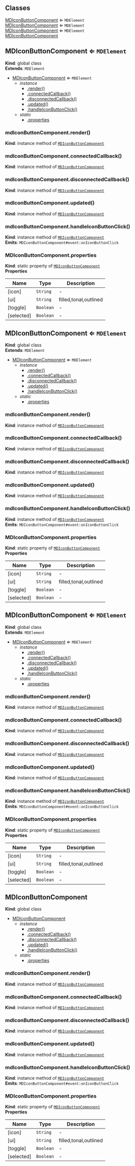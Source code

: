 ## Classes

<dl>
<dt><a href="#MDIconButtonComponent">MDIconButtonComponent</a> ⇐ <code>MDElement</code></dt>
<dd></dd>
<dt><a href="#MDIconButtonComponent">MDIconButtonComponent</a> ⇐ <code>MDElement</code></dt>
<dd></dd>
<dt><a href="#MDIconButtonComponent">MDIconButtonComponent</a> ⇐ <code>MDElement</code></dt>
<dd></dd>
<dt><a href="#MDIconButtonComponent">MDIconButtonComponent</a></dt>
<dd></dd>
</dl>

<a name="MDIconButtonComponent"></a>

## MDIconButtonComponent ⇐ <code>MDElement</code>
**Kind**: global class  
**Extends**: <code>MDElement</code>  

* [MDIconButtonComponent](#MDIconButtonComponent) ⇐ <code>MDElement</code>
    * _instance_
        * [.render()](#MDIconButtonComponent+render)
        * [.connectedCallback()](#MDIconButtonComponent+connectedCallback)
        * [.disconnectedCallback()](#MDIconButtonComponent+disconnectedCallback)
        * [.updated()](#MDIconButtonComponent+updated)
        * [.handleIconButtonClick()](#MDIconButtonComponent+handleIconButtonClick)
    * _static_
        * [.properties](#MDIconButtonComponent.properties)

<a name="MDIconButtonComponent+render"></a>

### mdIconButtonComponent.render()
**Kind**: instance method of [<code>MDIconButtonComponent</code>](#MDIconButtonComponent)  
<a name="MDIconButtonComponent+connectedCallback"></a>

### mdIconButtonComponent.connectedCallback()
**Kind**: instance method of [<code>MDIconButtonComponent</code>](#MDIconButtonComponent)  
<a name="MDIconButtonComponent+disconnectedCallback"></a>

### mdIconButtonComponent.disconnectedCallback()
**Kind**: instance method of [<code>MDIconButtonComponent</code>](#MDIconButtonComponent)  
<a name="MDIconButtonComponent+updated"></a>

### mdIconButtonComponent.updated()
**Kind**: instance method of [<code>MDIconButtonComponent</code>](#MDIconButtonComponent)  
<a name="MDIconButtonComponent+handleIconButtonClick"></a>

### mdIconButtonComponent.handleIconButtonClick()
**Kind**: instance method of [<code>MDIconButtonComponent</code>](#MDIconButtonComponent)  
**Emits**: <code>MDIconButtonComponent#event:onIconButtonClick</code>  
<a name="MDIconButtonComponent.properties"></a>

### MDIconButtonComponent.properties
**Kind**: static property of [<code>MDIconButtonComponent</code>](#MDIconButtonComponent)  
**Properties**

| Name | Type | Description |
| --- | --- | --- |
| [icon] | <code>String</code> | - |
| [ui] | <code>String</code> | filled,tonal,outlined |
| [toggle] | <code>Boolean</code> | - |
| [selected] | <code>Boolean</code> | - |

<a name="MDIconButtonComponent"></a>

## MDIconButtonComponent ⇐ <code>MDElement</code>
**Kind**: global class  
**Extends**: <code>MDElement</code>  

* [MDIconButtonComponent](#MDIconButtonComponent) ⇐ <code>MDElement</code>
    * _instance_
        * [.render()](#MDIconButtonComponent+render)
        * [.connectedCallback()](#MDIconButtonComponent+connectedCallback)
        * [.disconnectedCallback()](#MDIconButtonComponent+disconnectedCallback)
        * [.updated()](#MDIconButtonComponent+updated)
        * [.handleIconButtonClick()](#MDIconButtonComponent+handleIconButtonClick)
    * _static_
        * [.properties](#MDIconButtonComponent.properties)

<a name="MDIconButtonComponent+render"></a>

### mdIconButtonComponent.render()
**Kind**: instance method of [<code>MDIconButtonComponent</code>](#MDIconButtonComponent)  
<a name="MDIconButtonComponent+connectedCallback"></a>

### mdIconButtonComponent.connectedCallback()
**Kind**: instance method of [<code>MDIconButtonComponent</code>](#MDIconButtonComponent)  
<a name="MDIconButtonComponent+disconnectedCallback"></a>

### mdIconButtonComponent.disconnectedCallback()
**Kind**: instance method of [<code>MDIconButtonComponent</code>](#MDIconButtonComponent)  
<a name="MDIconButtonComponent+updated"></a>

### mdIconButtonComponent.updated()
**Kind**: instance method of [<code>MDIconButtonComponent</code>](#MDIconButtonComponent)  
<a name="MDIconButtonComponent+handleIconButtonClick"></a>

### mdIconButtonComponent.handleIconButtonClick()
**Kind**: instance method of [<code>MDIconButtonComponent</code>](#MDIconButtonComponent)  
**Emits**: <code>MDIconButtonComponent#event:onIconButtonClick</code>  
<a name="MDIconButtonComponent.properties"></a>

### MDIconButtonComponent.properties
**Kind**: static property of [<code>MDIconButtonComponent</code>](#MDIconButtonComponent)  
**Properties**

| Name | Type | Description |
| --- | --- | --- |
| [icon] | <code>String</code> | - |
| [ui] | <code>String</code> | filled,tonal,outlined |
| [toggle] | <code>Boolean</code> | - |
| [selected] | <code>Boolean</code> | - |

<a name="MDIconButtonComponent"></a>

## MDIconButtonComponent ⇐ <code>MDElement</code>
**Kind**: global class  
**Extends**: <code>MDElement</code>  

* [MDIconButtonComponent](#MDIconButtonComponent) ⇐ <code>MDElement</code>
    * _instance_
        * [.render()](#MDIconButtonComponent+render)
        * [.connectedCallback()](#MDIconButtonComponent+connectedCallback)
        * [.disconnectedCallback()](#MDIconButtonComponent+disconnectedCallback)
        * [.updated()](#MDIconButtonComponent+updated)
        * [.handleIconButtonClick()](#MDIconButtonComponent+handleIconButtonClick)
    * _static_
        * [.properties](#MDIconButtonComponent.properties)

<a name="MDIconButtonComponent+render"></a>

### mdIconButtonComponent.render()
**Kind**: instance method of [<code>MDIconButtonComponent</code>](#MDIconButtonComponent)  
<a name="MDIconButtonComponent+connectedCallback"></a>

### mdIconButtonComponent.connectedCallback()
**Kind**: instance method of [<code>MDIconButtonComponent</code>](#MDIconButtonComponent)  
<a name="MDIconButtonComponent+disconnectedCallback"></a>

### mdIconButtonComponent.disconnectedCallback()
**Kind**: instance method of [<code>MDIconButtonComponent</code>](#MDIconButtonComponent)  
<a name="MDIconButtonComponent+updated"></a>

### mdIconButtonComponent.updated()
**Kind**: instance method of [<code>MDIconButtonComponent</code>](#MDIconButtonComponent)  
<a name="MDIconButtonComponent+handleIconButtonClick"></a>

### mdIconButtonComponent.handleIconButtonClick()
**Kind**: instance method of [<code>MDIconButtonComponent</code>](#MDIconButtonComponent)  
**Emits**: <code>MDIconButtonComponent#event:onIconButtonClick</code>  
<a name="MDIconButtonComponent.properties"></a>

### MDIconButtonComponent.properties
**Kind**: static property of [<code>MDIconButtonComponent</code>](#MDIconButtonComponent)  
**Properties**

| Name | Type | Description |
| --- | --- | --- |
| [icon] | <code>String</code> | - |
| [ui] | <code>String</code> | filled,tonal,outlined |
| [toggle] | <code>Boolean</code> | - |
| [selected] | <code>Boolean</code> | - |

<a name="MDIconButtonComponent"></a>

## MDIconButtonComponent
**Kind**: global class  

* [MDIconButtonComponent](#MDIconButtonComponent)
    * _instance_
        * [.render()](#MDIconButtonComponent+render)
        * [.connectedCallback()](#MDIconButtonComponent+connectedCallback)
        * [.disconnectedCallback()](#MDIconButtonComponent+disconnectedCallback)
        * [.updated()](#MDIconButtonComponent+updated)
        * [.handleIconButtonClick()](#MDIconButtonComponent+handleIconButtonClick)
    * _static_
        * [.properties](#MDIconButtonComponent.properties)

<a name="MDIconButtonComponent+render"></a>

### mdIconButtonComponent.render()
**Kind**: instance method of [<code>MDIconButtonComponent</code>](#MDIconButtonComponent)  
<a name="MDIconButtonComponent+connectedCallback"></a>

### mdIconButtonComponent.connectedCallback()
**Kind**: instance method of [<code>MDIconButtonComponent</code>](#MDIconButtonComponent)  
<a name="MDIconButtonComponent+disconnectedCallback"></a>

### mdIconButtonComponent.disconnectedCallback()
**Kind**: instance method of [<code>MDIconButtonComponent</code>](#MDIconButtonComponent)  
<a name="MDIconButtonComponent+updated"></a>

### mdIconButtonComponent.updated()
**Kind**: instance method of [<code>MDIconButtonComponent</code>](#MDIconButtonComponent)  
<a name="MDIconButtonComponent+handleIconButtonClick"></a>

### mdIconButtonComponent.handleIconButtonClick()
**Kind**: instance method of [<code>MDIconButtonComponent</code>](#MDIconButtonComponent)  
**Emits**: <code>MDIconButtonComponent#event:onIconButtonClick</code>  
<a name="MDIconButtonComponent.properties"></a>

### MDIconButtonComponent.properties
**Kind**: static property of [<code>MDIconButtonComponent</code>](#MDIconButtonComponent)  
**Properties**

| Name | Type | Description |
| --- | --- | --- |
| [icon] | <code>String</code> | - |
| [ui] | <code>String</code> | filled,tonal,outlined |
| [toggle] | <code>Boolean</code> | - |
| [selected] | <code>Boolean</code> | - |

